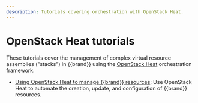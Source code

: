 ```yaml
---
description: Tutorials covering orchestration with OpenStack Heat.
---
```


# OpenStack Heat tutorials

These tutorials cover the management of complex virtual resource assemblies ("stacks") in {{brand}} using the [OpenStack Heat](https://docs.openstack.org/heat/latest/) orchestration framework.

* [Using OpenStack Heat to manage {{brand}} resources](https://{{academy_domain}}/ct113): Use OpenStack Heat to automate the creation, update, and configuration of {{brand}} resources.
